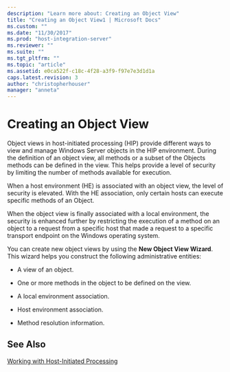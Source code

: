 ```yaml
---
description: "Learn more about: Creating an Object View"
title: "Creating an Object View1 | Microsoft Docs"
ms.custom: ""
ms.date: "11/30/2017"
ms.prod: "host-integration-server"
ms.reviewer: ""
ms.suite: ""
ms.tgt_pltfrm: ""
ms.topic: "article"
ms.assetid: e0ca522f-c18c-4f28-a3f9-f97e7e3d1d1a
caps.latest.revision: 3
author: "christopherhouser"
manager: "anneta"
---
```

# Creating an Object View
Object views in host-initiated processing (HIP) provide different ways to view and manage Windows Server objects in the HIP environment. During the definition of an object view, all methods or a subset of the Objects methods can be defined in the view. This helps provide a level of security by limiting the number of methods available for execution.  
  
 When a host environment (HE) is associated with an object view, the level of security is elevated. With the HE association, only certain hosts can execute specific methods of an Object.  
  
 When the object view is finally associated with a local environment, the security is enhanced further by restricting the execution of a method on an object to a request from a specific host that made a request to a specific transport endpoint on the Windows operating system.  
  
 You can create new object views by using the **New Object View Wizard**. This wizard helps you construct the following administrative entities:  
  
-   A view of an object.  
  
-   One or more methods in the object to be defined on the view.  
  
-   A local environment association.  
  
-   Host environment association.  
  
-   Method resolution information.  
  
## See Also  
 [Working with Host-Initiated Processing](../core/working-with-host-initiated-processing1.md)
